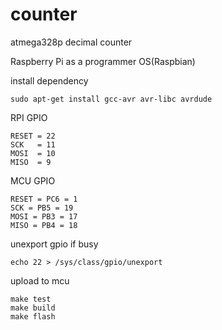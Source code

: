 # counter
atmega328p decimal counter


Raspberry Pi as a programmer
OS(Raspbian)

install dependency
```
sudo apt-get install gcc-avr avr-libc avrdude
```
RPI GPIO 
```
RESET = 22
SCK   = 11
MOSI  = 10
MISO  = 9
```
MCU GPIO
```
RESET = PC6 = 1
SCK = PB5 = 19
MOSI = PB3 = 17
MISO = PB4 = 18

```

unexport gpio if busy
```
echo 22 > /sys/class/gpio/unexport
```

upload to mcu
```
make test
make build
make flash
```
